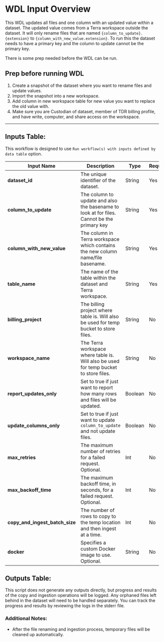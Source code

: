 # WDL Input Overview

This WDL updates all files and one column with an updated value within a dataset. The updated value comes from a Terra workspace outside the dataset. It will only rename files that are named `{column_to_update}.{extension}` to `{column_with_new_value.extension}`. To run this the dataset needs to have a primary key and the column to update cannot be the primary key.

There is some prep needed before the WDL can be run.

## Prep before running WDL
1. Create a snapshot of the dataset where you want to rename files and update values.
2. Import the snapshot into a new workspace.
3. Add column in new workspace table for new value you want to replace the old value with.
4. Make sure you are Custodian of dataset, member of TDR billing profile, and have write, computer, and share access on the workspace.
 ---
## Inputs Table:
This workflow is designed to use `Run workflow(s) with inputs defined by data table` option.

| Input Name                     | Description                                                                                | Type    | Required | Default                                                                                     |
|--------------------------------|--------------------------------------------------------------------------------------------|---------|----------|---------------------------------------------------------------------------------------------|
| **dataset_id**                 | The unique identifier of the dataset.                                                      | String  | Yes      | N/A                                                                                         |
| **column_to_update**           | The column to update and also the basename to look at for files. Cannot be the primary key | String  | Yes      | N/A                                                                                         |
| **column_with_new_value**      | The column in Terra workspace which contains the new column name/file basename.            | String  | Yes      | N/A                                                                                         |
| **table_name**                 | The name of the table within the dataset and Terra workspace.                              | String  | Yes      | N/A                                                                                         |
| **billing_project**            | The billing project where table is. Will also be used for temp bucket to store files.      | String  | No       | N/A                                                                                         |
| **workspace_name**             | The Terra workspace where table is. Will also be used for temp bucket to store files.      | String  | No       | N/A                                                                                         |
| **report_updates_only**        | Set to true if just want to report how many rows and files will be updated.                | Boolean | No       | true                                                                                        |
| **update_columns_only**        | Set to true if just want to update `column_to_update` and not update files.                | Boolean | No       | false                                                                                       |
| **max_retries**                | The maximum number of retries for a failed request. Optional.                              | Int     | No       | 5                                                                                           |
| **max_backoff_time**           | The maximum backoff time, in seconds, for a failed request. Optional.                      | Int     | No       | 300                                                                                         |
| **copy_and_ingest_batch_size** | The number of rows to copy to the temp location and then ingest at a time.                 | Int     | No       | 500                                                                                         |
| **docker**                     | Specifies a custom Docker image to use. Optional.                                          | String  | No       | us-central1-docker.pkg.dev/operations-portal-427515/ops-toolbox/ops_terra_utils_slim:latest |

## Outputs Table:
This script does not generate any outputs directly, but progress and results of the copy and ingestion operations will be logged. Any orphaned files left behind in the dataset will need to be handled separately. You can track the progress and results by reviewing the logs in the stderr file.

### Additional Notes:
- After the file renaming and ingestion process, temporary files will be cleaned up automatically.
